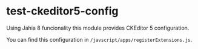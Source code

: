 # test-ckeditor5-config

Using Jahia 8 funcionality this module provides CKEditor 5 configuration.

You can find this configuration in `/javscript/apps/registerExtensions.js`.
